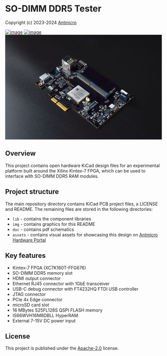 # SO-DIMM DDR5 Tester

Copyright (c) 2023-2024 [Antmicro](https://antmicro.com)

[![image](https://img.shields.io/badge/View%20on-Antmicro%20Open%20Source%20Portal-332d37?style=flat-square)](https://opensource.antmicro.com/projects/sodimm-ddr5-tester/)
[![image](https://img.shields.io/badge/View%20on-Antmicro%20Open%20Hardware%20Portal-332d37?style=flat-square)](https://openhardware.antmicro.com/boards/sodimm-ddr5-tester/?tab=features)
![](img/so-dimm-ddr5-tester-rev.1.1.0-photo.jpg)

## Overview

This project contains open hardware KiCad design files for an experimental platform built around the Xilinx Kintex-7 FPGA, which can be used to interface with SO-DIMM DDR5 RAM modules.

## Project structure

The main repository directory contains KiCad PCB project files, a LICENSE and README.
The remaining files are stored in the following directories:

* `lib` - contains the component libraries
* `img` - contains graphics for this README
* `doc` - contains pdf schematics
* `assets` - contains visual assets for showcasing this design on [Antmicro Hardware Portal](https://openhardware.antmicro.com)

## Key features

* Kintex-7 FPGA (XC7K160T-FFG676)
* SO-DIMM DDR5 memory slot
* HDMI output connector
* Ethernet RJ45 connector with 1GbE transceiver
* USB-C debug connector with FT4232HQ FTDI USB controller
* JTAG connector
* PCIe 4x Edge connector
* microSD card slot
* 16 MBytes S25FL128S QSPI FLASH memory
* IS66WVH16M8DBLL HyperRAM
* External 7-15V DC power input

## License

This project is published under the [Apache-2.0](LICENSE) license.
